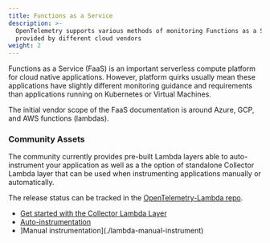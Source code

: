 ```yaml
---
title: Functions as a Service
description: >-
  OpenTelemetry supports various methods of monitoring Functions as a Service
  provided by different cloud vendors
weight: 2
---
```


Functions as a Service (FaaS) is an important serverless compute platform for
cloud native applications. However, platform quirks usually mean these
applications have slightly different monitoring guidance and requirements than
applications running on Kubernetes or Virtual Machines.

The initial vendor scope of the FaaS documentation is around Azure, GCP, and AWS
functions (lambdas).

### Community Assets

The community currently provides pre-built Lambda layers able to auto-instrument
your application as well as a the option of standalone Collector Lambda layer
that can be used when instrumenting applications manually or automatically.

The release status can be tracked in the
[OpenTelemetry-Lambda repo](https://github.com/open-telemetry/opentelemetry-lambda).

- [Get started with the Collector Lambda Layer](./lambda-collector)
- [Auto-instrumentation](./lambda-auto-instrument)
- ]Manual instrumentation](./lambda-manual-instrument)
